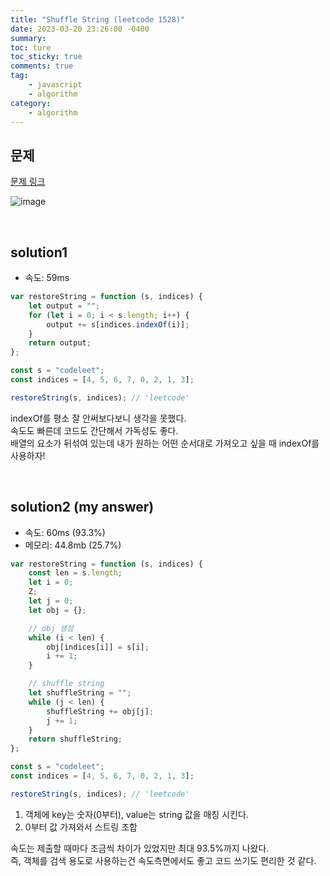 ```yaml
---
title: "Shuffle String (leetcode 1528)"
date: 2023-03-20 23:26:00 -0400
summary:
toc: ture
toc_sticky: true
comments: true
tag:
    - javascript
    - algorithm
category:
    - algorithm
---
```


## 문제

[문제 링크](https://leetcode.com/problems/shuffle-string)

![image](https://user-images.githubusercontent.com/63498876/226405914-995c1dd2-410f-4858-ab8a-042e424e249f.png)

<br>

## solution1

-   속도: 59ms

```javascript
var restoreString = function (s, indices) {
    let output = "";
    for (let i = 0; i < s.length; i++) {
        output += s[indices.indexOf(i)];
    }
    return output;
};

const s = "codeleet";
const indices = [4, 5, 6, 7, 0, 2, 1, 3];

restoreString(s, indices); // 'leetcode'
```

indexOf를 평소 잘 안써보다보니 생각을 못했다. <br>
속도도 빠른데 코드도 간단해서 가독성도 좋다. <br>
배열의 요소가 뒤섞여 있는데 내가 원하는 어떤 순서대로 가져오고 싶을 때 indexOf를 사용하자!

<br>

## solution2 (my answer)

-   속도: 60ms (93.3%)
-   메모리: 44.8mb (25.7%)

```javascript
var restoreString = function (s, indices) {
    const len = s.length;
    let i = 0;
    Z;
    let j = 0;
    let obj = {};

    // obj 생성
    while (i < len) {
        obj[indices[i]] = s[i];
        i += 1;
    }

    // shuffle string
    let shuffleString = "";
    while (j < len) {
        shuffleString += obj[j];
        j += 1;
    }
    return shuffleString;
};

const s = "codeleet";
const indices = [4, 5, 6, 7, 0, 2, 1, 3];

restoreString(s, indices); // 'leetcode'
```

1. 객체에 key는 숫자(0부터), value는 string 값을 매칭 시킨다.
2. 0부터 값 가져와서 스트링 조합

속도는 제출할 때마다 조금씩 차이가 있었지만 최대 93.5%까지 나왔다. <br>
즉, 객체를 검색 용도로 사용하는건 속도측면에서도 좋고 코드 쓰기도 편리한 것 같다. <br>

<br>
